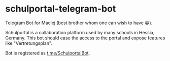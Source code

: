 # schulportal-telegram-bot

Telegram Bot for Maciej (best brother whom one can wish to have 😁).

Schulportal is a collaboration platform used by many schools in Hessia, Germany.
This bot should ease the access to the portal and expose features like "Vertretungsplan".

Bot is registered as [t.me/SchulportalBot](http://t.me/SchulportalBot).
